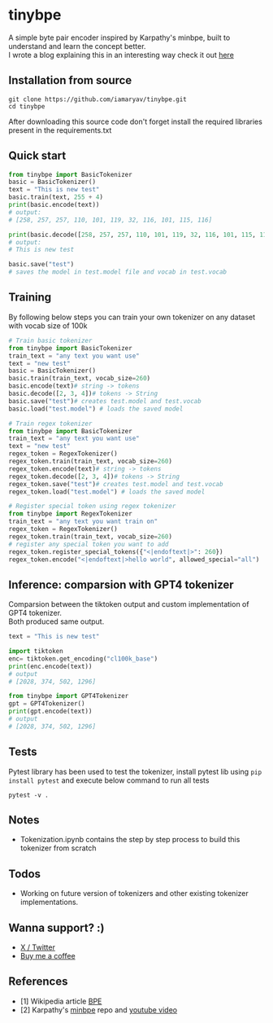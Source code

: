 # tinybpe
 A simple byte pair encoder inspired by Karpathy's minbpe, built to understand and learn the concept better.  
 I wrote a blog explaining this in an interesting way check it out [here]()

## Installation from source
```
git clone https://github.com/iamaryav/tinybpe.git
cd tinybpe
```
After downloading this source code don't forget install the required libraries present in the requirements.txt

## Quick start
```python
from tinybpe import BasicTokenizer
basic = BasicTokenizer()
text = "This is new test"
basic.train(text, 255 + 4)
print(basic.encode(text))
# output:
# [258, 257, 257, 110, 101, 119, 32, 116, 101, 115, 116]

print(basic.decode([258, 257, 257, 110, 101, 119, 32, 116, 101, 115, 116]))
# output:
# This is new test

basic.save("test")
# saves the model in test.model file and vocab in test.vocab
```

## Training
By following below steps you can train your own tokenizer on any dataset with vocab size of 100k
```python
# Train basic tokenizer
from tinybpe import BasicTokenizer
train_text = "any text you want use"
text = "new test"
basic = BasicTokenizer()
basic.train(train_text, vocab_size=260)
basic.encode(text)# string -> tokens
basic.decode([2, 3, 4])# tokens -> String
basic.save("test")# creates test.model and test.vocab
basic.load("test.model") # loads the saved model 

# Train regex tokenizer
from tinybpe import BasicTokenizer
train_text = "any text you want use"
text = "new test"
regex_token = RegexTokenizer()
regex_token.train(train_text, vocab_size=260)
regex_token.encode(text)# string -> tokens
regex_token.decode([2, 3, 4])# tokens -> String
regex_token.save("test")# creates test.model and test.vocab
regex_token.load("test.model") # loads the saved model 

# Register special token using regex tokenizer
from tinybpe import RegexTokenizer 
train_text = "any text you want train on"
regex_token = RegexTokenizer()
regex_token.train(train_text, vocab_size=260)
# register any special token you want to add
regex_token.register_special_tokens({"<|endoftext|>": 260})
regex_token.encode("<|endoftext|>hello world", allowed_special="all")
```

## Inference: comparsion with GPT4 tokenizer
Comparsion between the tiktoken output and custom implementation of GPT4 tokenizer.  
Both produced same output.
```python
text = "This is new test"

import tiktoken
enc= tiktoken.get_encoding("cl100k_base")
print(enc.encode(text))
# output
# [2028, 374, 502, 1296]

from tinybpe import GPT4Tokenizer
gpt = GPT4Tokenizer()
print(gpt.encode(text))
# output
# [2028, 374, 502, 1296]
```

## Tests
Pytest library has been used to test the tokenizer, install pytest lib using `pip install pytest` and execute below command to run all tests
```
pytest -v .
```

## Notes
- Tokenization.ipynb contains the step by step process to build this tokenizer from scratch

## Todos
- Working on future version of tokenizers and other existing tokenizer implementations.

## Wanna support? :)
- [X / Twitter](https://x.com/PriyaAryav)
- [Buy me a coffee](https://coff.ee/aryav)

## References
- [1] Wikipedia article [BPE](https://en.wikipedia.org/wiki/Byte-pair_encoding)
- [2] Karpathy's [minbpe](https://github.com/karpathy/minbpe) repo and [youtube video](https://www.youtube.com/watch?v=zduSFxRajkE)